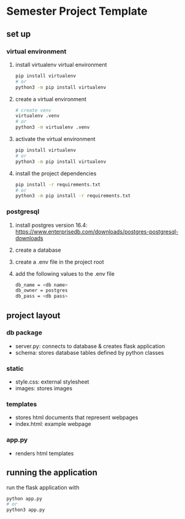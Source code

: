 # Semester Project Template

## set up
### virtual environment
1. install virtualenv virtual environment
    ```bash
    pip install virtualenv
    # or
    python3 -m pip install virtualenv
    ```
2. create a virtual environment
    ```bash
    # create venv
    virtualenv .venv
    # or 
    python3 -m virtualenv .venv
   ```

2. activate the virtual environment
    ```bash
    pip install virtualenv
    # or
    python3 -m pip install virtualenv
    ```
4. install the project dependencies
     ```bash
    pip install -r requirements.txt
    # or
    python3 -m pip install -r requirements.txt
    ```

### postgresql
1. install postgres version 16.4: https://www.enterprisedb.com/downloads/postgres-postgresql-downloads

2. create a database

3. create a .env file in the project root

4. add the following values to the .env file
    ```bash
    db_name = <db name>
    db_owner = postgres
    db_pass = <db pass>
    ```



## project layout

### db package
- server.py: connects to database & creates flask application
- schema: stores database tables defined by python classes

### static
- style.css: external stylesheet
- images: stores images

### templates
- stores html documents that represent webpages
- index.html: example webpage

### app.py
- renders html templates

## running the application
    
run the flask application with 
```bash
python app.py
# or
python3 app.py
```
